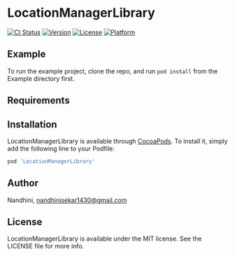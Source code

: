 # LocationManagerLibrary

[![CI Status](https://img.shields.io/travis/Nandhini/LocationManagerLibrary.svg?style=flat)](https://travis-ci.org/Nandhini/LocationManagerLibrary)
[![Version](https://img.shields.io/cocoapods/v/LocationManagerLibrary.svg?style=flat)](https://cocoapods.org/pods/LocationManagerLibrary)
[![License](https://img.shields.io/cocoapods/l/LocationManagerLibrary.svg?style=flat)](https://cocoapods.org/pods/LocationManagerLibrary)
[![Platform](https://img.shields.io/cocoapods/p/LocationManagerLibrary.svg?style=flat)](https://cocoapods.org/pods/LocationManagerLibrary)

## Example

To run the example project, clone the repo, and run `pod install` from the Example directory first.

## Requirements

## Installation

LocationManagerLibrary is available through [CocoaPods](https://cocoapods.org). To install
it, simply add the following line to your Podfile:

```ruby
pod 'LocationManagerLibrary'
```

## Author

Nandhini, nandhinisekar1430@gmail.com

## License

LocationManagerLibrary is available under the MIT license. See the LICENSE file for more info.
